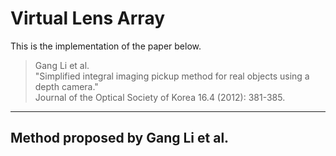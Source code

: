 # Virtual Lens Array
This is the implementation of the paper below.

> Gang Li et al.   
> "Simplified integral imaging pickup method for real objects using a depth camera."   
> Journal of the Optical Society of Korea 16.4 (2012): 381-385.   

* * *
## Method proposed by Gang Li et al.